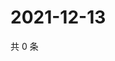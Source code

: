 # 2021-12-13

共 0 条

<!-- BEGIN WEIBO -->
<!-- 最后更新时间 Mon Dec 13 2021 23:15:36 GMT+0800 (China Standard Time) -->

<!-- END WEIBO -->
